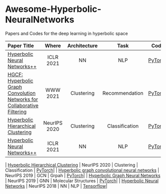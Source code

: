 # Awesome-Hyperbolic-NeuralNetworks
Papers and Codes for the deep learning in hyperbolic space 


| Paper Title |    Where       |         Architecture   |      Task           |        Code            | 
|:------------|:--------------:|:----------------------:|:-----------------------:|:----------------------:|
| [Hyperbolic Neural Networks++](https://openreview.net/forum?id=Ec85b0tUwbA) | ICLR 2021 | NN | NLP  | [PyTorch](https://github.com/mil-tokyo/hyperbolic_nn_plusplus)|
| [HGCF: Hyperbolic Graph Convolution Networks for Collaborative Filtering](cs.toronto.edu/~mvolkovs/www2021_hgcf.pdf) | WWW 2021 | Clustering | Recommendation  | [PyTorch](https://github.com/ruocwang/darts-pt)|
| [Hyperbolic Hierarchical Clustering](https://arxiv.org/abs/2010.00402) | NeurIPS 2020 | Clustering | Classification  | [PyTorch](https://github.com/ruocwang/darts-pt)|
| [Hyperbolic Neural Networks++](https://openreview.net/forum?id=Ec85b0tUwbA) | ICLR 2021 | NN | NLP  | [PyTorch](https://github.com/mil-tokyo/hyperbolic_nn_plusplus)|

| [Hyperbolic Hierarchical Clustering](https://arxiv.org/abs/2010.00402) | NeurIPS 2020 | Clustering | Classification  | [PyTorch](https://github.com/ruocwang/darts-pt)|
| [Hyperbolic graph convolutional neural networks](https://arxiv.org/abs/2010.00402) | NeurIPS 2019 | GCN | Grpah  | [PyTorch](https://github.com/HazyResearch/hgcn)|
| [Hyperbolic Graph Neural Networks](https://papers.nips.cc/paper/2019/hash/103303dd56a731e377d01f6a37badae3-Abstract.html) | NeurIPS 2019 | GNN | Molecular Structures | [PyTorch](https://github.com/facebookresearch/hgnn)|
| [Hyperbolic Neural Networks](https://arxiv.org/abs/1805.09112) | NeurIPS 2018 | NN | NLP | [Tensorflow](https://github.com/dalab/hyperbolic_nn)|
